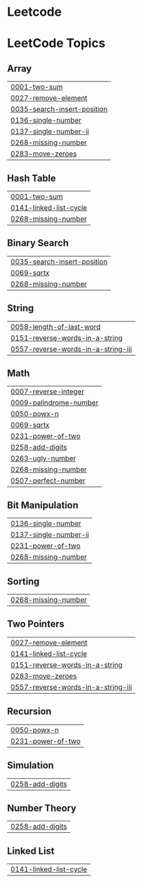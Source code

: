 # Leetcode
<!---LeetCode Topics Start-->
# LeetCode Topics
## Array
|  |
| ------- |
| [0001-two-sum](https://github.com/jahnaviguturi/Leetcode/tree/master/0001-two-sum) |
| [0027-remove-element](https://github.com/jahnaviguturi/Leetcode/tree/master/0027-remove-element) |
| [0035-search-insert-position](https://github.com/jahnaviguturi/Leetcode/tree/master/0035-search-insert-position) |
| [0136-single-number](https://github.com/jahnaviguturi/Leetcode/tree/master/0136-single-number) |
| [0137-single-number-ii](https://github.com/jahnaviguturi/Leetcode/tree/master/0137-single-number-ii) |
| [0268-missing-number](https://github.com/jahnaviguturi/Leetcode/tree/master/0268-missing-number) |
| [0283-move-zeroes](https://github.com/jahnaviguturi/Leetcode/tree/master/0283-move-zeroes) |
## Hash Table
|  |
| ------- |
| [0001-two-sum](https://github.com/jahnaviguturi/Leetcode/tree/master/0001-two-sum) |
| [0141-linked-list-cycle](https://github.com/jahnaviguturi/Leetcode/tree/master/0141-linked-list-cycle) |
| [0268-missing-number](https://github.com/jahnaviguturi/Leetcode/tree/master/0268-missing-number) |
## Binary Search
|  |
| ------- |
| [0035-search-insert-position](https://github.com/jahnaviguturi/Leetcode/tree/master/0035-search-insert-position) |
| [0069-sqrtx](https://github.com/jahnaviguturi/Leetcode/tree/master/0069-sqrtx) |
| [0268-missing-number](https://github.com/jahnaviguturi/Leetcode/tree/master/0268-missing-number) |
## String
|  |
| ------- |
| [0058-length-of-last-word](https://github.com/jahnaviguturi/Leetcode/tree/master/0058-length-of-last-word) |
| [0151-reverse-words-in-a-string](https://github.com/jahnaviguturi/Leetcode/tree/master/0151-reverse-words-in-a-string) |
| [0557-reverse-words-in-a-string-iii](https://github.com/jahnaviguturi/Leetcode/tree/master/0557-reverse-words-in-a-string-iii) |
## Math
|  |
| ------- |
| [0007-reverse-integer](https://github.com/jahnaviguturi/Leetcode/tree/master/0007-reverse-integer) |
| [0009-palindrome-number](https://github.com/jahnaviguturi/Leetcode/tree/master/0009-palindrome-number) |
| [0050-powx-n](https://github.com/jahnaviguturi/Leetcode/tree/master/0050-powx-n) |
| [0069-sqrtx](https://github.com/jahnaviguturi/Leetcode/tree/master/0069-sqrtx) |
| [0231-power-of-two](https://github.com/jahnaviguturi/Leetcode/tree/master/0231-power-of-two) |
| [0258-add-digits](https://github.com/jahnaviguturi/Leetcode/tree/master/0258-add-digits) |
| [0263-ugly-number](https://github.com/jahnaviguturi/Leetcode/tree/master/0263-ugly-number) |
| [0268-missing-number](https://github.com/jahnaviguturi/Leetcode/tree/master/0268-missing-number) |
| [0507-perfect-number](https://github.com/jahnaviguturi/Leetcode/tree/master/0507-perfect-number) |
## Bit Manipulation
|  |
| ------- |
| [0136-single-number](https://github.com/jahnaviguturi/Leetcode/tree/master/0136-single-number) |
| [0137-single-number-ii](https://github.com/jahnaviguturi/Leetcode/tree/master/0137-single-number-ii) |
| [0231-power-of-two](https://github.com/jahnaviguturi/Leetcode/tree/master/0231-power-of-two) |
| [0268-missing-number](https://github.com/jahnaviguturi/Leetcode/tree/master/0268-missing-number) |
## Sorting
|  |
| ------- |
| [0268-missing-number](https://github.com/jahnaviguturi/Leetcode/tree/master/0268-missing-number) |
## Two Pointers
|  |
| ------- |
| [0027-remove-element](https://github.com/jahnaviguturi/Leetcode/tree/master/0027-remove-element) |
| [0141-linked-list-cycle](https://github.com/jahnaviguturi/Leetcode/tree/master/0141-linked-list-cycle) |
| [0151-reverse-words-in-a-string](https://github.com/jahnaviguturi/Leetcode/tree/master/0151-reverse-words-in-a-string) |
| [0283-move-zeroes](https://github.com/jahnaviguturi/Leetcode/tree/master/0283-move-zeroes) |
| [0557-reverse-words-in-a-string-iii](https://github.com/jahnaviguturi/Leetcode/tree/master/0557-reverse-words-in-a-string-iii) |
## Recursion
|  |
| ------- |
| [0050-powx-n](https://github.com/jahnaviguturi/Leetcode/tree/master/0050-powx-n) |
| [0231-power-of-two](https://github.com/jahnaviguturi/Leetcode/tree/master/0231-power-of-two) |
## Simulation
|  |
| ------- |
| [0258-add-digits](https://github.com/jahnaviguturi/Leetcode/tree/master/0258-add-digits) |
## Number Theory
|  |
| ------- |
| [0258-add-digits](https://github.com/jahnaviguturi/Leetcode/tree/master/0258-add-digits) |
## Linked List
|  |
| ------- |
| [0141-linked-list-cycle](https://github.com/jahnaviguturi/Leetcode/tree/master/0141-linked-list-cycle) |
<!---LeetCode Topics End-->